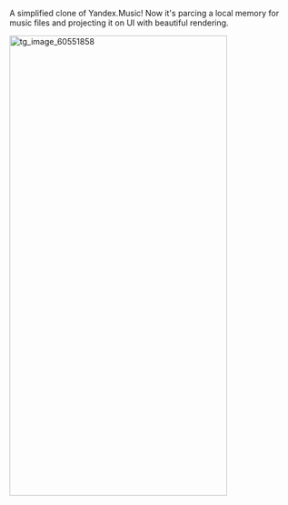 A simplified clone of Yandex.Music!
Now it's parcing a local memory for music files and projecting it on UI with beautiful rendering.

<img width="383" height="809" alt="tg_image_60551858" src="https://github.com/user-attachments/assets/4009778e-aeb3-4a8a-ab8e-006bf8dd3ee2" />
